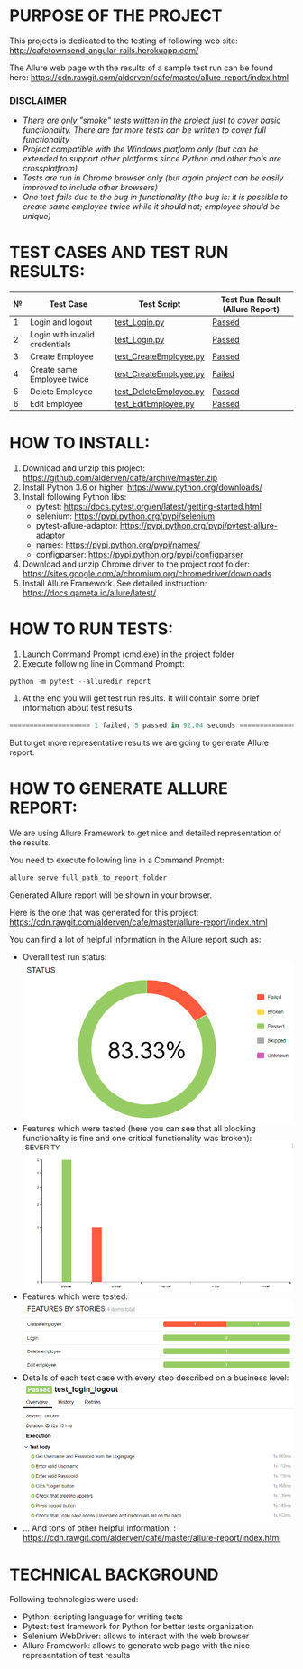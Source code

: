 # PURPOSE OF THE PROJECT

This projects is dedicated to the testing of following web site:
http://cafetownsend-angular-rails.herokuapp.com/

The Allure web page with the results of a sample test run can be found here: https://cdn.rawgit.com/alderven/cafe/master/allure-report/index.html

### DISCLAIMER ###
* *There are only "smoke" tests written in the project just to cover basic functionality. There are far more tests can be written to cover full functionality*
* *Project compatible with the Windows platform only (but can be extended to support other platforms since Python and other tools are crossplatfrom)*
* *Tests are run in Chrome browser only (but again project can be easily improved to include other browsers)*
* *One test fails due to the bug in functionality (the bug is: it is possible to create same employee twice while it should not; employee should be unique)*

# TEST CASES AND TEST RUN RESULTS:
№ | Test Case | Test Script | Test Run Result (Allure Report)
-- | --------- | ----------- | ----------------------------------
1 | Login and logout               | [test_Login.py](https://github.com/alderven/cafe/blob/master/test_Login.py)  | [Passed](https://cdn.rawgit.com/alderven/cafe/master/allure-report/index.html#suites/c1af401277ac2f4b8b8a5bb18475e604/c269d41f503183ae/)
2 | Login with invalid credentials | [test_Login.py](https://github.com/alderven/cafe/blob/master/test_Login.py)  | [Passed](https://cdn.rawgit.com/alderven/cafe/master/allure-report/index.html#suites/c1af401277ac2f4b8b8a5bb18475e604/4a5df62ea33d5492/)
3 | Create Employee                | [test_CreateEmployee.py](https://github.com/alderven/cafe/blob/master/test_CreateEmployee.py) | [Passed](https://cdn.rawgit.com/alderven/cafe/master/allure-report/index.html#suites/3ea88ef00ae4993eccbb2de699b5b16b/74bdb18b3f22f642/)
4 | Create same Employee twice     | [test_CreateEmployee.py](https://github.com/alderven/cafe/blob/master/test_CreateEmployee.py) | [Failed](https://cdn.rawgit.com/alderven/cafe/master/allure-report/index.html#suites/3ea88ef00ae4993eccbb2de699b5b16b/c733e0d563da8042/)
5 | Delete Employee                | [test_DeleteEmployee.py](https://github.com/alderven/cafe/blob/master/test_DeleteEmployee.py) | [Passed](https://cdn.rawgit.com/alderven/cafe/master/allure-report/index.html#suites/a2c182ad66d9e8aa44f7389bcb043827/4fc3f8aef2e59d73/)
6 | Edit Employee                  | [test_EditEmployee.py](https://github.com/alderven/cafe/blob/master/test_EditEmployee.py) | [Passed](https://cdn.rawgit.com/alderven/cafe/master/allure-report/index.html#suites/3e6d74b813dbdb175345d8857ef5cf74/6a8b5cd3b12a1b52/)

# HOW TO INSTALL:
1. Download and unzip this project: https://github.com/alderven/cafe/archive/master.zip
1. Install Python 3.6 or higher: https://www.python.org/downloads/
1. Install following Python libs:
   * pytest: https://docs.pytest.org/en/latest/getting-started.html
   * selenium: https://pypi.python.org/pypi/selenium
   * pytest-allure-adaptor: https://pypi.python.org/pypi/pytest-allure-adaptor
   * names: https://pypi.python.org/pypi/names/
   * configparser: https://pypi.python.org/pypi/configparser
1. Download and unzip Chrome driver to the project root folder:
   https://sites.google.com/a/chromium.org/chromedriver/downloads
1. Install Allure Framework. See detailed instruction: https://docs.qameta.io/allure/latest/

# HOW TO RUN TESTS:
1. Launch Command Prompt (cmd.exe) in the project folder
1. Execute following line in Command Prompt:
```javascript
python -m pytest --alluredir report
```
1. At the end you will get test run results. It will contain some brief information about test results
```javascript
==================== 1 failed, 5 passed in 92.04 seconds =====================
```
But to get more representative results we are going to generate Allure report.

# HOW TO GENERATE ALLURE REPORT:
We are using Allure Framework to get nice and detailed representation of the results.

You need to execute following line in a Command Prompt:
```javascript
allure serve full_path_to_report_folder
```
Generated Allure report will be shown in your browser.

Here is the one that was generated for this project: https://cdn.rawgit.com/alderven/cafe/master/allure-report/index.html

You can find a lot of helpful information in the Allure report such as:

* Overall test run status:
![Status](https://raw.githubusercontent.com/alderven/cafe/master/imgs/Status.png)
* Features which were tested (here you can see that all blocking functionality is fine and one critical functionality was broken):
![Severity](https://raw.githubusercontent.com/alderven/cafe/master/imgs/Severity.png)
* Features which were tested:
![Severity](https://raw.githubusercontent.com/alderven/cafe/master/imgs/Features.png)
* Details of each test case with every step described on a business level:
![Test Case details](https://github.com/alderven/cafe/blob/master/imgs/TestSteps.png)
* ... And tons of other helpful information: : https://cdn.rawgit.com/alderven/cafe/master/allure-report/index.html

# TECHNICAL BACKGROUND
Following technologies were used:
* Python: scripting language for writing tests
* Pytest: test framework for Python for better tests organization
* Selenium WebDriver: allows to interact with the web browser
* Allure Framework: allows to generate web page with the nice representation of test results
